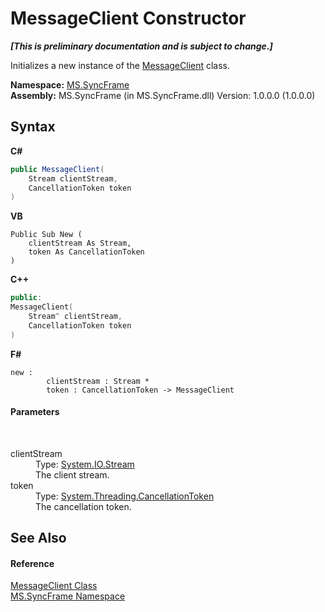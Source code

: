 # MessageClient Constructor 
 _**\[This is preliminary documentation and is subject to change.\]**_

Initializes a new instance of the <a href="0049c9ad-52b5-782a-00f7-58bf4ffa5e57">MessageClient</a> class.

**Namespace:**&nbsp;<a href="de148c19-6fcd-6ea5-c13c-94525bd1dd5b">MS.SyncFrame</a><br />**Assembly:**&nbsp;MS.SyncFrame (in MS.SyncFrame.dll) Version: 1.0.0.0 (1.0.0.0)

## Syntax

**C#**<br />
``` C#
public MessageClient(
	Stream clientStream,
	CancellationToken token
)
```

**VB**<br />
``` VB
Public Sub New ( 
	clientStream As Stream,
	token As CancellationToken
)
```

**C++**<br />
``` C++
public:
MessageClient(
	Stream^ clientStream, 
	CancellationToken token
)
```

**F#**<br />
``` F#
new : 
        clientStream : Stream * 
        token : CancellationToken -> MessageClient
```


#### Parameters
&nbsp;<dl><dt>clientStream</dt><dd>Type: <a href="http://msdn2.microsoft.com/en-us/library/8f86tw9e" target="_blank">System.IO.Stream</a><br />The client stream.</dd><dt>token</dt><dd>Type: <a href="http://msdn2.microsoft.com/en-us/library/dd384802" target="_blank">System.Threading.CancellationToken</a><br />The cancellation token.</dd></dl>

## See Also


#### Reference
<a href="0049c9ad-52b5-782a-00f7-58bf4ffa5e57">MessageClient Class</a><br /><a href="de148c19-6fcd-6ea5-c13c-94525bd1dd5b">MS.SyncFrame Namespace</a><br />